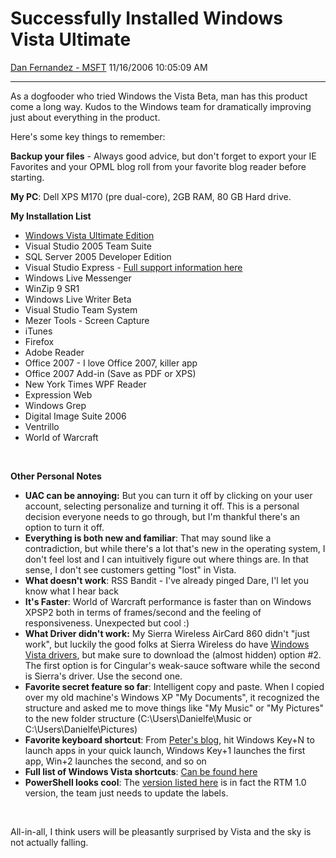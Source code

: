 <div id="page">

# Successfully Installed Windows Vista Ultimate

[Dan Fernandez -
MSFT](https://social.msdn.microsoft.com/profile/Dan%20Fernandez%20-%20MSFT)
11/16/2006 10:05:09 AM

-----

<div id="content">

As a dogfooder who tried Windows the Vista Beta, man has this product
come a long way. Kudos to the Windows team for dramatically improving
just about everything in the product.

Here's some key things to remember:

**Backup your files** - Always good advice, but don't forget to export
your IE Favorites and your OPML blog roll from your favorite blog reader
before starting.

**My PC**: Dell XPS M170 (pre dual-core), 2GB RAM, 80 GB Hard drive.

**My Installation List**

  - [Windows Vista Ultimate
    Edition](http://www.microsoft.com/windowsvista/getready/editions/ultimate.mspx)
  - Visual Studio 2005 Team Suite
  - SQL Server 2005 Developer Edition
  - Visual Studio Express - [Full support information
    here](http://msdn.microsoft.com/vstudio/support/windowsvista/)
  - Windows Live Messenger
  - WinZip 9 SR1
  - Windows Live Writer Beta
  - Visual Studio Team System
  - Mezer Tools - Screen Capture
  - iTunes
  - Firefox
  - Adobe Reader
  - Office 2007 - I love Office 2007, killer app
  - Office 2007 Add-in (Save as PDF or XPS)
  - New York Times WPF Reader
  - Expression Web
  - Windows Grep
  - Digital Image Suite 2006
  - Ventrillo
  - World of Warcraft

 

**Other Personal Notes**

  - **UAC can be annoying:** But you can turn it off by clicking on your
    user account, selecting personalize and turning it off. This is a
    personal decision everyone needs to go through, but I'm thankful
    there's an option to turn it off.
  - **Everything is both new and familiar**: That may sound like a
    contradiction, but while there's a lot that's new in the operating
    system, I don't feel lost and I can intuitively figure out where
    things are. In that sense, I don't see customers getting "lost" in
    Vista.
  - **What doesn't work**: RSS Bandit - I've already pinged Dare, I'l
    let you know what I hear back
  - **It's Faster**: World of Warcraft performance is faster than on
    Windows XPSP2 both in terms of frames/second and the feeling of
    responsiveness. Unexpected but cool :)
  - **What Driver didn't work:** My Sierra Wireless AirCard 860 didn't
    "just work", but luckily the good folks at Sierra Wireless do have
    [Windows Vista
    drivers](http://www.sierrawireless.com/support/sd_acxxx_step2.aspx?ac_id=5&carrier_id=13⟨_id=1&platform_id=1),
    but make sure to download the (almost hidden) option \#2. The first
    option is for Cingular's weak-sauce software while the second is
    Sierra's driver. Use the second one.
  - **Favorite secret feature so far**: Intelligent copy and paste. When
    I copied over my old machine's Windows XP "My Documents", it
    recognized the structure and asked me to move things like "My Music"
    or "My Pictures" to the new folder structure
    (C:\\Users\\Danielfe\\Music or C:\\Users\\Danielfe\\Pictures)
  - **Favorite keyboard shortcut**: From [Peter's
    blog](http://www.peterprovost.org/archive/2006/09/20/19457.aspx),
    hit Windows Key+N to launch apps in your quick launch, Windows Key+1
    launches the first app, Win+2 launches the second, and so on
  - **Full list of Windows Vista shortcuts**: [Can be found
    here](http://windowshelp.microsoft.com/Windows/en-US/Help/2503b91d-d780-4c80-8f08-2f48878dc5661033.mspx)
  - **PowerShell looks cool**: The [version listed
    here](http://www.microsoft.com/downloads/details.aspx?familyid=2CFDFF65-6AE2-4322-A31A-B5EC76E871F5&displaylang=en)
    is in fact the RTM 1.0 version, the team just needs to update the
    labels.

 

All-in-all, I think users will be pleasantly surprised by Vista and the
sky is not actually falling.

</div>

</div>
